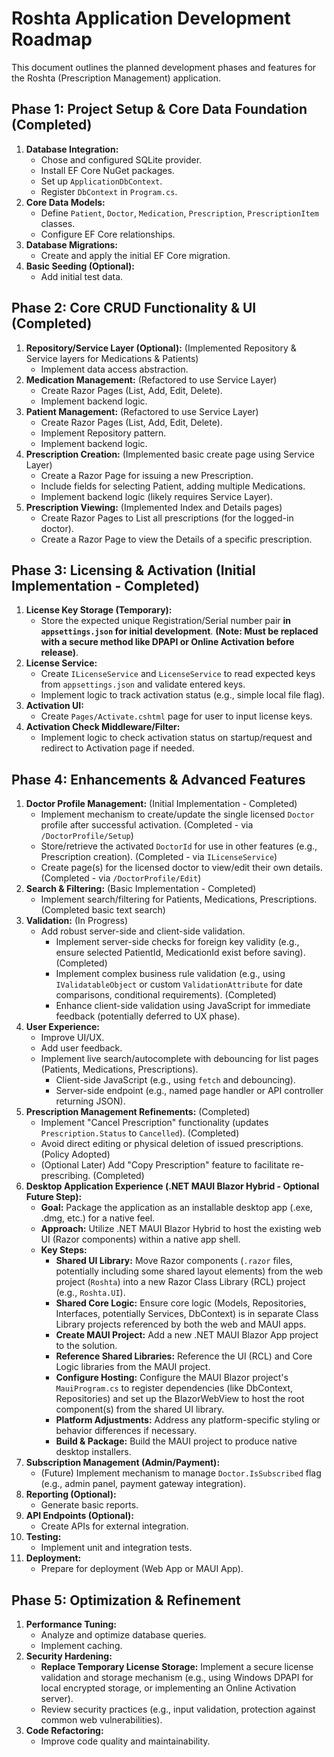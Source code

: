 # Roshta Application Development Roadmap

This document outlines the planned development phases and features for the Roshta (Prescription Management) application.

## Phase 1: Project Setup & Core Data Foundation (Completed)

1.  **Database Integration:**
    *   Chose and configured SQLite provider.
    *   Install EF Core NuGet packages.
    *   Set up `ApplicationDbContext`.
    *   Register `DbContext` in `Program.cs`.
2.  **Core Data Models:**
    *   Define `Patient`, `Doctor`, `Medication`, `Prescription`, `PrescriptionItem` classes.
    *   Configure EF Core relationships.
3.  **Database Migrations:**
    *   Create and apply the initial EF Core migration.
4.  **Basic Seeding (Optional):**
    *   Add initial test data.

## Phase 2: Core CRUD Functionality & UI (Completed)

1.  **Repository/Service Layer (Optional):** (Implemented Repository & Service layers for Medications & Patients)
    *   Implement data access abstraction.
2.  **Medication Management:** (Refactored to use Service Layer)
    *   Create Razor Pages (List, Add, Edit, Delete).
    *   Implement backend logic.
3.  **Patient Management:** (Refactored to use Service Layer)
    *   Create Razor Pages (List, Add, Edit, Delete).
    *   Implement Repository pattern.
    *   Implement backend logic.
4.  **Prescription Creation:** (Implemented basic create page using Service Layer)
    *   Create a Razor Page for issuing a new Prescription.
    *   Include fields for selecting Patient, adding multiple Medications.
    *   Implement backend logic (likely requires Service Layer).
5.  **Prescription Viewing:** (Implemented Index and Details pages)
    *   Create Razor Pages to List all prescriptions (for the logged-in doctor).
    *   Create a Razor Page to view the Details of a specific prescription.

## Phase 3: Licensing & Activation (Initial Implementation - Completed)

1.  **License Key Storage (Temporary):**
    *   Store the expected unique Registration/Serial number pair **in `appsettings.json` for initial development**. **(Note: Must be replaced with a secure method like DPAPI or Online Activation before release)**.
2.  **License Service:**
    *   Create `ILicenseService` and `LicenseService` to read expected keys from `appsettings.json` and validate entered keys.
    *   Implement logic to track activation status (e.g., simple local file flag).
3.  **Activation UI:**
    *   Create `Pages/Activate.cshtml` page for user to input license keys.
4.  **Activation Check Middleware/Filter:**
    *   Implement logic to check activation status on startup/request and redirect to Activation page if needed.

## Phase 4: Enhancements & Advanced Features

1.  **Doctor Profile Management:** (Initial Implementation - Completed)
    *   Implement mechanism to create/update the single licensed `Doctor` profile after successful activation. (Completed - via `/DoctorProfile/Setup`)
    *   Store/retrieve the activated `DoctorId` for use in other features (e.g., Prescription creation). (Completed - via `ILicenseService`)
    *   Create page(s) for the licensed doctor to view/edit their own details. (Completed - via `/DoctorProfile/Edit`)
2.  **Search & Filtering:** (Basic Implementation - Completed)
    *   Implement search/filtering for Patients, Medications, Prescriptions. (Completed basic text search)
3.  **Validation:** (In Progress)
    *   Add robust server-side and client-side validation.
        *   Implement server-side checks for foreign key validity (e.g., ensure selected PatientId, MedicationId exist before saving). (Completed)
        *   Implement complex business rule validation (e.g., using `IValidatableObject` or custom `ValidationAttribute` for date comparisons, conditional requirements). (Completed)
        *   Enhance client-side validation using JavaScript for immediate feedback (potentially deferred to UX phase).
4.  **User Experience:**
    *   Improve UI/UX.
    *   Add user feedback.
    *   Implement live search/autocomplete with debouncing for list pages (Patients, Medications, Prescriptions).
        *   Client-side JavaScript (e.g., using `fetch` and debouncing).
        *   Server-side endpoint (e.g., named page handler or API controller returning JSON).
5.  **Prescription Management Refinements:** (Completed)
    *   Implement "Cancel Prescription" functionality (updates `Prescription.Status` to `Cancelled`). (Completed)
    *   Avoid direct editing or physical deletion of issued prescriptions. (Policy Adopted)
    *   (Optional Later) Add "Copy Prescription" feature to facilitate re-prescribing. (Completed)
6.  **Desktop Application Experience (.NET MAUI Blazor Hybrid - Optional Future Step):**
    *   **Goal:** Package the application as an installable desktop app (.exe, .dmg, etc.) for a native feel.
    *   **Approach:** Utilize .NET MAUI Blazor Hybrid to host the existing web UI (Razor components) within a native app shell.
    *   **Key Steps:**
        *   **Shared UI Library:** Move Razor components (`.razor` files, potentially including some shared layout elements) from the web project (`Roshta`) into a new Razor Class Library (RCL) project (e.g., `Roshta.UI`).
        *   **Shared Core Logic:** Ensure core logic (Models, Repositories, Interfaces, potentially Services, DbContext) is in separate Class Library projects referenced by both the web and MAUI apps.
        *   **Create MAUI Project:** Add a new .NET MAUI Blazor App project to the solution.
        *   **Reference Shared Libraries:** Reference the UI (RCL) and Core Logic libraries from the MAUI project.
        *   **Configure Hosting:** Configure the MAUI Blazor project's `MauiProgram.cs` to register dependencies (like DbContext, Repositories) and set up the BlazorWebView to host the root component(s) from the shared UI library.
        *   **Platform Adjustments:** Address any platform-specific styling or behavior differences if necessary.
        *   **Build & Package:** Build the MAUI project to produce native desktop installers.
7.  **Subscription Management (Admin/Payment):**
    *   (Future) Implement mechanism to manage `Doctor.IsSubscribed` flag (e.g., admin panel, payment gateway integration).
8.  **Reporting (Optional):**
    *   Generate basic reports.
9.  **API Endpoints (Optional):**
    *   Create APIs for external integration.
10. **Testing:**
    *   Implement unit and integration tests.
11. **Deployment:**
    *   Prepare for deployment (Web App or MAUI App).

## Phase 5: Optimization & Refinement

1.  **Performance Tuning:**
    *   Analyze and optimize database queries.
    *   Implement caching.
2.  **Security Hardening:**
    *   **Replace Temporary License Storage:** Implement a secure license validation and storage mechanism (e.g., using Windows DPAPI for local encrypted storage, or implementing an Online Activation server).
    *   Review security practices (e.g., input validation, protection against common web vulnerabilities).
3.  **Code Refactoring:**
    *   Improve code quality and maintainability. 